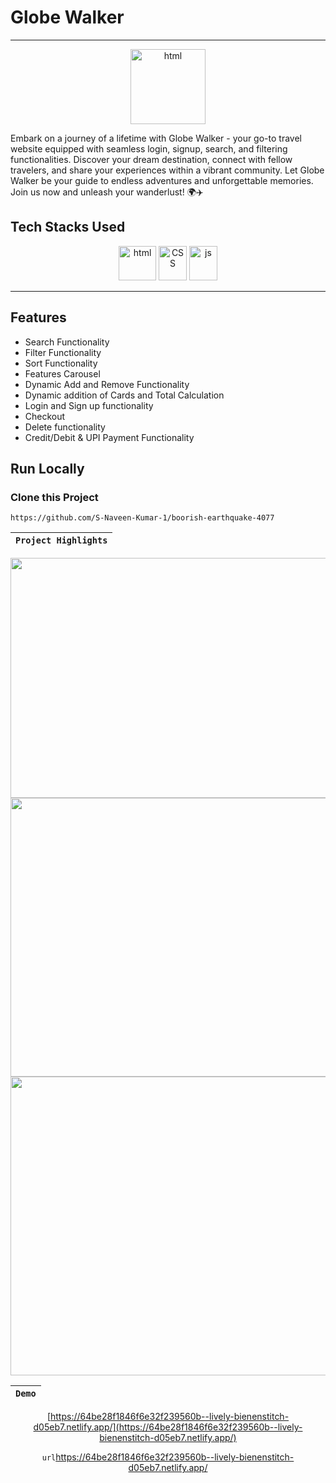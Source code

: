 # Globe Walker
<hr/>

<div align="center"  width="55" height="55">
  <img src="https://github.com/audacity07/wonderful-sound-2096/blob/master/images/LandingPage/logo_with_name.png?raw=true" alt="html" width="120" height="120"/>
</div>

Embark on a journey of a lifetime with Globe Walker - your go-to travel website equipped with seamless login, signup, search, and filtering functionalities. Discover your dream destination, connect with fellow travelers, and share your experiences within a vibrant community. Let Globe Walker be your guide to endless adventures and unforgettable memories. Join us now and unleash your wanderlust! 🌍✈️

## Tech Stacks Used

<p align = "center">
<img src="https://github.com/audacity07/screeching-wax-837/blob/master/images/HTML5_logo_and_wordmark.svg.png?raw=true" alt="html" width="60" height="55"/>
<img src="https://github.com/audacity07/screeching-wax-837/blob/master/images/CSS3_logo_and_wordmark.svg.png?raw=true" alt="CSS" width="45" height="55"/>
<img src="https://github.com/audacity07/screeching-wax-837/blob/master/images/1200px-Javascript-shield.svg.png?raw=true" alt="js" width="45" height="55"/>
</p>
<hr>

## Features


- Search Functionality 
- Filter Functionality
- Sort Functionality
- Features Carousel
- Dynamic Add and Remove Functionality
- Dynamic addition of Cards and Total Calculation
- Login and Sign up functionality
- Checkout
- Delete  functionality
- Credit/Debit & UPI Payment Functionality

## Run Locally

### Clone this Project

```
https://github.com/S-Naveen-Kumar-1/boorish-earthquake-4077
```

| `Project Highlights` |
| :------------------: |

<div align = "center">

 <img src="https://github.com/S-Naveen-Kumar-1/boorish-earthquake-4077/assets/130354961/da4e678d-8494-431f-9f73-514147bfb9b1" width="946" height="384" />
 <img src="https://github.com/S-Naveen-Kumar-1/boorish-earthquake-4077/assets/130354961/9750fdcb-373c-4216-9317-6b032b83a40a" width="942" height="446"/>
 <img src="https://github.com/S-Naveen-Kumar-1/boorish-earthquake-4077/assets/130354961/1a17c2df-fad4-4465-8b58-38bf170aeb65" width="942" height="478"/>
 
  
<div/>


| `Demo` |
| :----: |

[https://64be28f1846f6e32f239560b--lively-bienenstitch-d05eb7.netlify.app/](https://64be28f1846f6e32f239560b--lively-bienenstitch-d05eb7.netlify.app/)

`url`https://64be28f1846f6e32f239560b--lively-bienenstitch-d05eb7.netlify.app/

